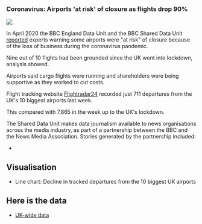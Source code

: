 ### Coronavirus: Airports 'at risk' of closure as flights drop 90%

![](https://ichef.bbci.co.uk/news/624/cpsprodpb/1153F/production/_111857907_flightsuk2-nc.png)

In April 2020 the BBC England Data Unit and the BBC Shared Data Unit [reported](https://www.bbc.co.uk/news/uk-england-52323416) experts warning some airports were "at risk" of closure because of the loss of business during the coronavirus pandemic.

Nine out of 10 flights had been grounded since the UK went into lockdown, analysis showed.

Airports said cargo flights were running and shareholders were being supportive as they worked to cut costs.

Flight tracking website [Flightradar24](https://www.flightradar24.com/) recorded just 711 departures from the UK's 10 biggest airports last week.

This compared with 7,865 in the week up to the UK's lockdown.

The Shared Data Unit makes data journalism available to news organisations across the media industry, as part of a partnership between the BBC and the News Media Association. Stories generated by the partnership included:

* 



## Visualisation

* Line chart: Decline in tracked departures from the 10 biggest UK airports

## Here is the data 

* [UK-wide data](https://docs.google.com/spreadsheets/d/1A7AvId5lHR5bCrgn-EotezP2RquzzeXvm8WBtiKldvY/edit#gid=0)
